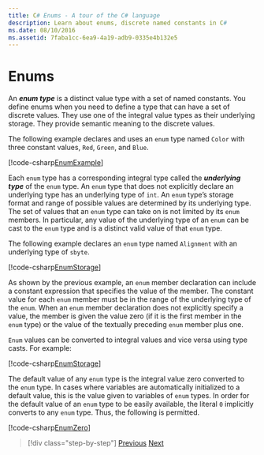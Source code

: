 ```yaml
---
title: C# Enums - A tour of the C# language
description: Learn about enums, discrete named constants in C#
ms.date: 08/10/2016
ms.assetid: 7faba1cc-6ea9-4a19-adb9-0335e4b132e5
---
```

# Enums

An ***enum type*** is a distinct value type with a set of named constants. You define enums when you need to define a type that can have a set of discrete values. They use one of the integral value types as their underlying storage. They provide semantic meaning to the discrete values.

The following example declares and uses an `enum` type named `Color` with three constant values, `Red`, `Green`, and `Blue`.

[!code-csharp[EnumExample](../../../samples/snippets/csharp/tour/enums/Program.cs#L3-L36)]

Each `enum` type has a corresponding integral type called the ***underlying type*** of the `enum` type. An `enum` type that does not explicitly declare an underlying type has an underlying type of `int`. An `enum` type’s storage format and range of possible values are determined by its underlying type. The set of values that an `enum` type can take on is not limited by its `enum` members. In particular, any value of the underlying type of an `enum` can be cast to the `enum` type and is a distinct valid value of that `enum` type.

The following example declares an `enum` type named `Alignment` with an underlying type of `sbyte`.

[!code-csharp[EnumStorage](../../../samples/snippets/csharp/tour/enums/Program.cs#L38-L43)]

As shown by the previous example, an `enum` member declaration can include a constant expression that specifies the value of the member. The constant value for each `enum` member must be in the range of the underlying type of the `enum`. When an `enum` member declaration does not explicitly specify a value, the member is given the value zero (if it is the first member in the `enum` type) or the value of the textually preceding `enum` member plus one.

`Enum` values can be converted to integral values and vice versa using type casts. For example:

[!code-csharp[EnumStorage](../../../samples/snippets/csharp/tour/enums/Program.cs#L49-L50)]

The default value of any `enum` type is the integral value zero converted to the `enum` type. In cases where variables are automatically initialized to a default value, this is the value given to variables of `enum` types. In order for the default value of an `enum` type to be easily available, the literal `0` implicitly converts to any `enum` type. Thus, the following is permitted.

[!code-csharp[EnumZero](../../../samples/snippets/csharp/tour/enums/Program.cs#L58-L58)]

> [!div  class="step-by-step"]
> [Previous](interfaces.md)
> [Next](delegates.md)
